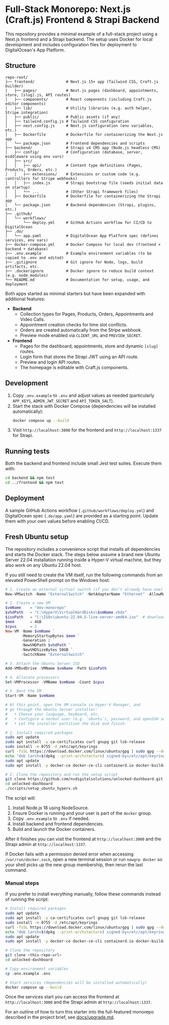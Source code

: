 # Full-Stack Monorepo: Next.js (Craft.js) Frontend & Strapi Backend

This repository provides a minimal example of a full-stack project using a Next.js frontend and a Strapi backend. The setup uses Docker for local development and includes configuration files for deployment to DigitalOcean's App Platform.

## Structure

```
repo-root/
├── frontend/              # Next.js 15+ app (Tailwind CSS, Craft.js builder)
│   ├── pages/             # Next.js pages (dashboard, appointments, store, [slug].js, API routes)
│   ├── components/        # React components (including Craft.js editor components)
│   ├── lib/               # Utility libraries (e.g. auth helper, Stripe integration)
│   ├── public/            # Public assets (if any)
│   ├── tailwind.config.js # Tailwind CSS configuration
│   ├── next.config.js     # Next.js configuration (env variables, etc.)
│   ├── Dockerfile         # Dockerfile for containerizing the Next.js app
│   └── package.json       # Frontend dependencies and scripts
├── backend/               # Strapi v4 CMS app (Node.js headless CMS)
│   ├── config/            # Configuration (database, server, middleware using env vars)
│   ├── src/
│   │   ├── api/           # Content type definitions (Pages, Products, Orders, etc.)
│   │   ├── extensions/    # Extensions or custom code (e.g. controllers for Stripe webhooks)
│   │   ├── index.js       # Strapi bootstrap file (seeds initial data on startup)
│   │   └── ...            # (Other Strapi framework files)
│   ├── Dockerfile         # Dockerfile for containerizing the Strapi app
│   └── package.json       # Backend dependencies (Strapi, plugins, etc.)
├── .github/
│   └── workflows/
│       └── deploy.yml     # GitHub Actions workflow for CI/CD to DigitalOcean
├── .do/
│   └── app.yaml           # DigitalOcean App Platform spec (defines services, env vars)
├── docker-compose.yml     # Docker Compose for local dev (frontend + backend + database)
├── .env.example           # Example environment variables (to be copied to .env and edited)
├── .gitignore             # Git ignore for Node, logs, build artifacts, etc.
├── .dockerignore          # Docker ignore to reduce build context (e.g. node_modules)
└── README.md              # Documentation for setup, usage, and deployment
```

Both apps started as minimal starters but have been expanded with additional features:

- **Backend**
  - Collection types for Pages, Products, Orders, Appointments and Video Calls.
  - Appointment creation checks for time slot conflicts.
  - Orders are created automatically from the Stripe webhook.
  - Preview mode enabled via `CLIENT_URL` and `PREVIEW_SECRET`.
- **Frontend**
  - Pages for the dashboard, appointments, store and dynamic `[slug]` routes.
  - Login form that stores the Strapi JWT using an API route.
  - Preview and login API routes.
  - The homepage is editable with Craft.js components.

## Development

1. Copy `.env.example` to `.env` and adjust values as needed (particularly `APP_KEYS`, `ADMIN_JWT_SECRET` and `API_TOKEN_SALT`).
2. Start the stack with Docker Compose (dependencies will be installed automatically):
   ```bash
   docker compose up --build
   ```
3. Visit `http://localhost:3000` for the frontend and `http://localhost:1337` for Strapi.

## Running tests

Both the backend and frontend include small Jest test suites. Execute them with:

```bash
cd backend && npm test
cd ../frontend && npm test
```

## Deployment

A sample GitHub Actions workflow (`.github/workflows/deploy.yml`) and DigitalOcean spec (`.do/app.yaml`) are provided as a starting point. Update them with your own values before enabling CI/CD.

## Fresh Ubuntu setup

The repository includes a convenience script that installs all dependencies and starts the Docker stack. The steps below assume a brand new Ubuntu Server 22.04 installation running inside a Hyper-V virtual machine, but they also work on any Ubuntu 22.04 host.

If you still need to create the VM itself, run the following commands from an elevated PowerShell prompt on the Windows host:

```powershell
# 1. Create an external virtual switch (if you don’t already have one)
New-VMSwitch -Name "ExternalSwitch" -NetAdapterName "Ethernet" -AllowManagementOS $true

# 2. Create a new VM
$vmName    = "dev-monorepo"
$vhdPath   = "C:\HyperV\VirtualHardDisks\$vmName.vhdx"
$isoPath   = "C:\ISOs\ubuntu-22.04.5-live-server-amd64.iso"  # download from https://releases.ubuntu.com/22.04/
$mem       = 4GB
$cpus      = 2
New-VM -Name $vmName `
       -MemoryStartupBytes $mem `
       -Generation 2 `
       -NewVHDPath $vhdPath `
       -NewVHDSizeBytes 50GB `
       -SwitchName "ExternalSwitch"

# 3. Attach the Ubuntu Server ISO
Add-VMDvdDrive -VMName $vmName -Path $isoPath

# 4. Allocate processors
Set-VMProcessor -VMName $vmName -Count $cpus

# 5. Boot the VM
Start-VM -Name $vmName

# At this point, open the VM console in Hyper‑V Manager, and
# go through the Ubuntu Server installer:
#   • Choose your language, keyboard, etc.
#   • Configure a normal user (e.g. `ubuntu`), password, and openSSH server.
#   • Let the installer partition the disk and finish.
```


```bash
# 1. Install required packages
sudo apt update
sudo apt install -y ca-certificates curl gnupg git lsb-release
sudo install -m 0755 -d /etc/apt/keyrings
curl -fsSL https://download.docker.com/linux/ubuntu/gpg | sudo gpg --dearmor -o /etc/apt/keyrings/docker.gpg
echo "deb [arch=$(dpkg --print-architecture) signed-by=/etc/apt/keyrings/docker.gpg] https://download.docker.com/linux/ubuntu $(lsb_release -cs) stable" | sudo tee /etc/apt/sources.list.d/docker.list > /dev/null
sudo apt update
sudo apt install -y docker-ce docker-ce-cli containerd.io docker-buildx-plugin docker-compose-plugin

# 2. Clone the repository and run the setup script
git clone https://github.com/nvdigitalsolutions/unlocked-dashboard.git
cd unlocked-dashboard
./scripts/setup_ubuntu_hyperv.sh
```

The script will:

1. Install Node.js 18 using NodeSource.
2. Ensure Docker is running and your user is part of the `docker` group.
3. Copy `.env.example` to `.env` if needed.
4. Install backend and frontend dependencies.
5. Build and launch the Docker containers.

After it finishes you can visit the frontend at `http://localhost:3000` and the Strapi admin at `http://localhost:1337`.

If Docker fails with a permission denied error when accessing `/var/run/docker.sock`, open a new terminal session or run `newgrp docker` so your shell picks up the new group membership, then rerun the last command.

### Manual steps

If you prefer to install everything manually, follow these commands instead of running the script:

```bash
# Install required packages
sudo apt update
sudo apt install -y ca-certificates curl gnupg git lsb-release
sudo install -m 0755 -d /etc/apt/keyrings
curl -fsSL https://download.docker.com/linux/ubuntu/gpg | sudo gpg --dearmor -o /etc/apt/keyrings/docker.gpg
echo "deb [arch=$(dpkg --print-architecture) signed-by=/etc/apt/keyrings/docker.gpg] https://download.docker.com/linux/ubuntu $(lsb_release -cs) stable" | sudo tee /etc/apt/sources.list.d/docker.list > /dev/null
sudo apt update
sudo apt install -y docker-ce docker-ce-cli containerd.io docker-buildx-plugin docker-compose-plugin nodejs npm

# Clone the repository
git clone <this-repo-url>
cd unlocked-dashboard

# Copy environment variables
cp .env.example .env

# Start services (dependencies will be installed automatically)
docker compose up --build
```

Once the services start you can access the frontend at `http://localhost:3000` and the Strapi admin at `http://localhost:1337`.

For an outline of how to turn this starter into the full-featured monorepo described in the project brief, see [docs/upgrade.md](docs/upgrade.md).
